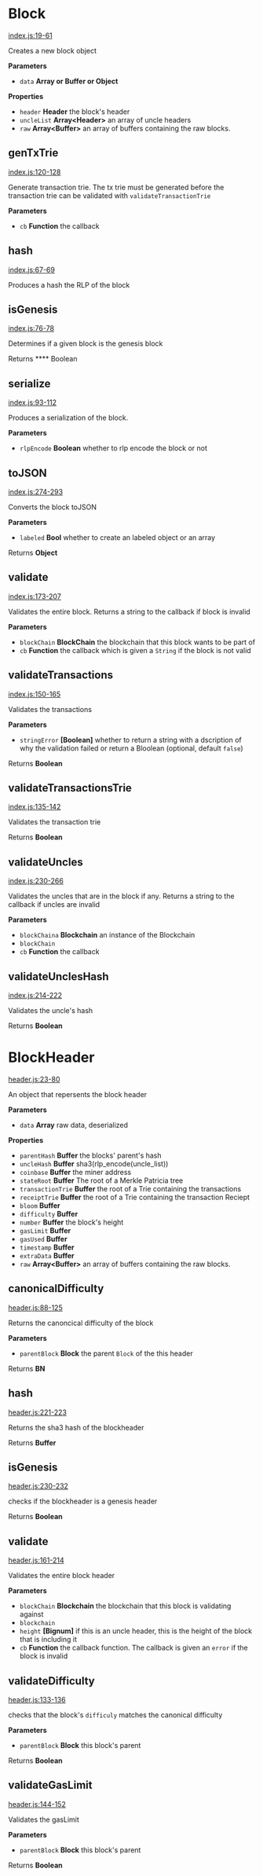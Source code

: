 # Block

[index.js:19-61](https://github.com/ethereum/ethereumjs-block/blob/54a3de3aede1fb32899cf826d1a019c3be47bef8/index.js#L19-L61 "Source code on GitHub")

Creates a new block object

**Parameters**

-   `data` **Array or Buffer or Object** 

**Properties**

-   `header` **Header** the block's header
-   `uncleList` **Array&lt;Header&gt;** an array of uncle headers
-   `raw` **Array&lt;Buffer&gt;** an array of buffers containing the raw blocks.

## genTxTrie

[index.js:120-128](https://github.com/ethereum/ethereumjs-block/blob/54a3de3aede1fb32899cf826d1a019c3be47bef8/index.js#L120-L128 "Source code on GitHub")

Generate transaction trie. The tx trie must be generated before the transaction trie can
be validated with `validateTransactionTrie`

**Parameters**

-   `cb` **Function** the callback

## hash

[index.js:67-69](https://github.com/ethereum/ethereumjs-block/blob/54a3de3aede1fb32899cf826d1a019c3be47bef8/index.js#L67-L69 "Source code on GitHub")

Produces a hash the RLP of the block

## isGenesis

[index.js:76-78](https://github.com/ethereum/ethereumjs-block/blob/54a3de3aede1fb32899cf826d1a019c3be47bef8/index.js#L76-L78 "Source code on GitHub")

Determines if a given block is the genesis block

Returns **** Boolean

## serialize

[index.js:93-112](https://github.com/ethereum/ethereumjs-block/blob/54a3de3aede1fb32899cf826d1a019c3be47bef8/index.js#L93-L112 "Source code on GitHub")

Produces a serialization of the block.

**Parameters**

-   `rlpEncode` **Boolean** whether to rlp encode the block or not

## toJSON

[index.js:274-293](https://github.com/ethereum/ethereumjs-block/blob/54a3de3aede1fb32899cf826d1a019c3be47bef8/index.js#L274-L293 "Source code on GitHub")

Converts the block toJSON

**Parameters**

-   `labeled` **Bool** whether to create an labeled object or an array

Returns **Object** 

## validate

[index.js:173-207](https://github.com/ethereum/ethereumjs-block/blob/54a3de3aede1fb32899cf826d1a019c3be47bef8/index.js#L173-L207 "Source code on GitHub")

Validates the entire block. Returns a string to the callback if block is invalid

**Parameters**

-   `blockChain` **BlockChain** the blockchain that this block wants to be part of
-   `cb` **Function** the callback which is given a `String` if the block is not valid

## validateTransactions

[index.js:150-165](https://github.com/ethereum/ethereumjs-block/blob/54a3de3aede1fb32899cf826d1a019c3be47bef8/index.js#L150-L165 "Source code on GitHub")

Validates the transactions

**Parameters**

-   `stringError` **[Boolean]** whether to return a string with a dscription of why the validation failed or return a Bloolean (optional, default `false`)

Returns **Boolean** 

## validateTransactionsTrie

[index.js:135-142](https://github.com/ethereum/ethereumjs-block/blob/54a3de3aede1fb32899cf826d1a019c3be47bef8/index.js#L135-L142 "Source code on GitHub")

Validates the transaction trie

Returns **Boolean** 

## validateUncles

[index.js:230-266](https://github.com/ethereum/ethereumjs-block/blob/54a3de3aede1fb32899cf826d1a019c3be47bef8/index.js#L230-L266 "Source code on GitHub")

Validates the uncles that are in the block if any. Returns a string to the callback if uncles are invalid

**Parameters**

-   `blockChaina` **Blockchain** an instance of the Blockchain
-   `blockChain`  
-   `cb` **Function** the callback

## validateUnclesHash

[index.js:214-222](https://github.com/ethereum/ethereumjs-block/blob/54a3de3aede1fb32899cf826d1a019c3be47bef8/index.js#L214-L222 "Source code on GitHub")

Validates the uncle's hash

Returns **Boolean** 

# BlockHeader

[header.js:23-80](https://github.com/ethereum/ethereumjs-block/blob/54a3de3aede1fb32899cf826d1a019c3be47bef8/header.js#L23-L80 "Source code on GitHub")

An object that repersents the block header

**Parameters**

-   `data` **Array** raw data, deserialized

**Properties**

-   `parentHash` **Buffer** the blocks' parent's hash
-   `uncleHash` **Buffer** sha3(rlp_encode(uncle_list))
-   `coinbase` **Buffer** the miner address
-   `stateRoot` **Buffer** The root of a Merkle Patricia tree
-   `transactionTrie` **Buffer** the root of a Trie containing the transactions
-   `receiptTrie` **Buffer** the root of a Trie containing the transaction Reciept
-   `bloom` **Buffer** 
-   `difficulty` **Buffer** 
-   `number` **Buffer** the block's height
-   `gasLimit` **Buffer** 
-   `gasUsed` **Buffer** 
-   `timestamp` **Buffer** 
-   `extraData` **Buffer** 
-   `raw` **Array&lt;Buffer&gt;** an array of buffers containing the raw blocks.

## canonicalDifficulty

[header.js:88-125](https://github.com/ethereum/ethereumjs-block/blob/54a3de3aede1fb32899cf826d1a019c3be47bef8/header.js#L88-L125 "Source code on GitHub")

Returns the canoncical difficulty of the block

**Parameters**

-   `parentBlock` **Block** the parent `Block` of the this header

Returns **BN** 

## hash

[header.js:221-223](https://github.com/ethereum/ethereumjs-block/blob/54a3de3aede1fb32899cf826d1a019c3be47bef8/header.js#L221-L223 "Source code on GitHub")

Returns the sha3 hash of the blockheader

Returns **Buffer** 

## isGenesis

[header.js:230-232](https://github.com/ethereum/ethereumjs-block/blob/54a3de3aede1fb32899cf826d1a019c3be47bef8/header.js#L230-L232 "Source code on GitHub")

checks if the blockheader is a genesis header

Returns **Boolean** 

## validate

[header.js:161-214](https://github.com/ethereum/ethereumjs-block/blob/54a3de3aede1fb32899cf826d1a019c3be47bef8/header.js#L161-L214 "Source code on GitHub")

Validates the entire block header

**Parameters**

-   `blockChain` **Blockchain** the blockchain that this block is validating against
-   `blockchain`  
-   `height` **[Bignum]** if this is an uncle header, this is the height of the block that is including it
-   `cb` **Function** the callback function. The callback is given an `error` if the block is invalid

## validateDifficulty

[header.js:133-136](https://github.com/ethereum/ethereumjs-block/blob/54a3de3aede1fb32899cf826d1a019c3be47bef8/header.js#L133-L136 "Source code on GitHub")

checks that the block's `difficuly` matches the canonical difficulty

**Parameters**

-   `parentBlock` **Block** this block's parent

Returns **Boolean** 

## validateGasLimit

[header.js:144-152](https://github.com/ethereum/ethereumjs-block/blob/54a3de3aede1fb32899cf826d1a019c3be47bef8/header.js#L144-L152 "Source code on GitHub")

Validates the gasLimit

**Parameters**

-   `parentBlock` **Block** this block's parent

Returns **Boolean** 
